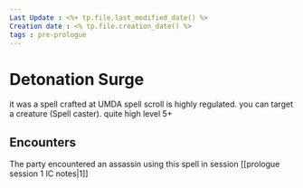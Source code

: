 ```yaml
---
Last Update : <%+ tp.file.last_modified_date() %>
Creation date : <% tp.file.creation_date() %>
tags : pre-prologue
---
```


# Detonation Surge

it was a spell crafted at UMDA spell scroll is highly regulated. you can target a creature (Spell caster). quite high level 5+

## Encounters
The party encountered an assassin using this spell in session [[prologue session 1 IC notes|1]] 